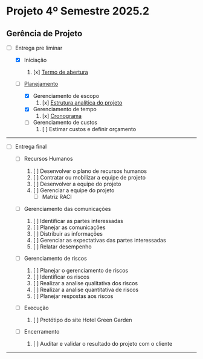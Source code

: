 # Projeto 4º Semestre 2025.2

## Gerência de Projeto

-   [ ] Entrega pre liminar
    -  [x] Iniciação
        1. [x] [Termo de abertura](./termo-de-abertura/termo-de-abertura.pdf)

    -   [ ] [Planejamento](./estrutura-analitica-do-projeto/sistema-hoteleiro-green-garden.pdf)
        - [x] Gerenciamento de escopo
            1. [x] [Estrutura analítica do projeto](./estrutura-analitica-do-projeto/README.md)
        - [x] Gerenciamento de tempo
            1. [x] [Cronograma](./estrutura-analitica-do-projeto/sistema-hoteleiro-green-garden.png)
        - [ ] Gerenciamento de custos
            1. [ ] Estimar custos e definir orçamento
---

-  [ ] Entrega final

    -  [ ] Recursos Humanos

        1.  [ ] Desenvolver o plano de recursos humanos
        2.  [ ] Contratar ou mobilizar a equipe de projeto
        3.  [ ] Desenvolver a equipe do projeto
        4.  [ ] Gerenciar a equipe do projeto
            -   [ ] Matriz RACI

    - [ ]  Gerenciamento das comunicações

        1.  [ ] Identificar as partes interessadas
        2.  [ ] Planejar as comunicações
        3.  [ ] Distribuir as informações
        4.  [ ] Gerenciar as expectativas das partes interessadas
        5.  [ ] Relatar desempenho

    - [ ]  Gerenciamento de riscos
        1.  [ ] Planejar o gerenciamento de riscos
        2.  [ ] Identificar os riscos
        3.  [ ] Realizar a analise qualitativa dos riscos
        4.  [ ] Realizar a analise quantitativa de riscos
        5.  [ ] Planejar respostas aos riscos

    -   [ ] Execução

        1. [ ] Protótipo do site Hotel Green Garden

    -   [ ] Encerramento
        1. [ ] Auditar e validar o resultado do projeto com o cliente

---
